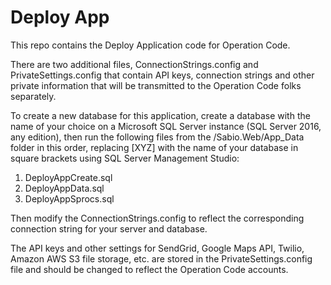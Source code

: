 # Deploy App

This repo contains the Deploy Application code for Operation Code.

There are two additional files, ConnectionStrings.config and PrivateSettings.config that contain API keys, connection strings and other private information that will be transmitted to the Operation Code folks separately.

To create a new database for this application, create a database with the name of your choice on a Microsoft SQL Server instance (SQL Server 2016, any edition), then run the following files from the /Sabio.Web/App_Data folder in this order, replacing [XYZ] with the name of your database in square brackets using SQL Server Management Studio:

1. DeployAppCreate.sql
2. DeployAppData.sql
3. DeployAppSprocs.sql

Then modify the ConnectionStrings.config to reflect the corresponding connection string for your server and database.

The API keys and other settings for SendGrid, Google Maps API, Twilio, Amazon AWS S3 file storage, etc. are stored in the PrivateSettings.config file and should be changed to reflect the Operation Code accounts.
